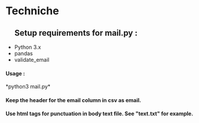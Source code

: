 # Techniche
<ul><h2> Setup requirements for mail.py : </h2>
<li>Python 3.x</li>
<li>pandas</li>
<li>validate_email</li></ul>
<h4>Usage : </h4> *python3 mail.py*

<h4>Keep the header for the email column in csv as email.</h2>
<h4>Use html tags for punctuation in body text file. See "text.txt" for example.</h4>
